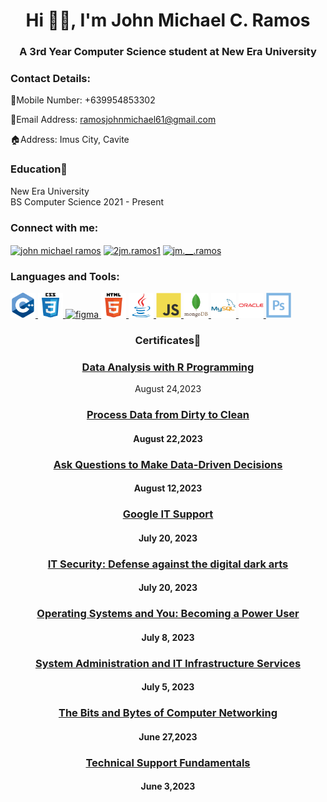 <h1 align="center">Hi 🙋‍♂️, I'm John Michael C. Ramos</h1>
<h3 align="center">A 3rd Year Computer Science student at New Era University</h3>

<h3 align = "left"> Contact Details: </h3>
    <p>📲Mobile Number: +639954853302</p>
    <p>📧Email Address: <a href = "mailto:ramosjohnmichael61@gmail.com">ramosjohnmichael61@gmail.com</a></p>
    <p>🏠Address: Imus City, Cavite</p>

<h3 align = "left">Education🏫</h3>
<p>
  New Era University <br>
  BS Computer Science 2021 - Present
</p>

<h3 align="left">Connect with me:</h3>
<p align="left">
<a href="https://www.linkedin.com/in/john-michael-ramos-a3b833284/" target="blank"><img align="center" src="https://raw.githubusercontent.com/rahuldkjain/github-profile-readme-generator/master/src/images/icons/Social/linked-in-alt.svg" alt="john michael ramos" height="30" width="40" /></a>
<a href="https://fb.com/2jm.ramos1" target="blank"><img align="center" src="https://raw.githubusercontent.com/rahuldkjain/github-profile-readme-generator/master/src/images/icons/Social/facebook.svg" alt="2jm.ramos1" height="30" width="40" /></a>
<a href="https://instagram.com/jm.__.ramos" target="blank"><img align="center" src="https://raw.githubusercontent.com/rahuldkjain/github-profile-readme-generator/master/src/images/icons/Social/instagram.svg" alt="jm.__.ramos" height="30" width="40" /></a>
</p>

<h3 align="left">Languages and Tools:</h3>
<p align="left"> <a href="https://www.w3schools.com/cpp/" target="_blank" rel="noreferrer"> <img src="https://raw.githubusercontent.com/devicons/devicon/master/icons/cplusplus/cplusplus-original.svg" alt="cplusplus" width="40" height="40"/> </a> <a href="https://www.w3schools.com/css/" target="_blank" rel="noreferrer"> <img src="https://raw.githubusercontent.com/devicons/devicon/master/icons/css3/css3-original-wordmark.svg" alt="css3" width="40" height="40"/> </a> <a href="https://www.figma.com/" target="_blank" rel="noreferrer"> <img src="https://www.vectorlogo.zone/logos/figma/figma-icon.svg" alt="figma" width="40" height="40"/> </a> <a href="https://www.w3.org/html/" target="_blank" rel="noreferrer"> <img src="https://raw.githubusercontent.com/devicons/devicon/master/icons/html5/html5-original-wordmark.svg" alt="html5" width="40" height="40"/> </a> <a href="https://www.java.com" target="_blank" rel="noreferrer"> <img src="https://raw.githubusercontent.com/devicons/devicon/master/icons/java/java-original.svg" alt="java" width="40" height="40"/> </a> <a href="https://developer.mozilla.org/en-US/docs/Web/JavaScript" target="_blank" rel="noreferrer"> <img src="https://raw.githubusercontent.com/devicons/devicon/master/icons/javascript/javascript-original.svg" alt="javascript" width="40" height="40"/> </a> <a href="https://www.mongodb.com/" target="_blank" rel="noreferrer"> <img src="https://raw.githubusercontent.com/devicons/devicon/master/icons/mongodb/mongodb-original-wordmark.svg" alt="mongodb" width="40" height="40"/> </a> <a href="https://www.mysql.com/" target="_blank" rel="noreferrer"> <img src="https://raw.githubusercontent.com/devicons/devicon/master/icons/mysql/mysql-original-wordmark.svg" alt="mysql" width="40" height="40"/> </a> <a href="https://www.oracle.com/" target="_blank" rel="noreferrer"> <img src="https://raw.githubusercontent.com/devicons/devicon/master/icons/oracle/oracle-original.svg" alt="oracle" width="40" height="40"/> </a> <a href="https://www.photoshop.com/en" target="_blank" rel="noreferrer"> <img src="https://raw.githubusercontent.com/devicons/devicon/master/icons/photoshop/photoshop-line.svg" alt="photoshop" width="40" height="40"/> </a> </p>

<h3 align = "center">Certificates📜</h3>
<h3 align = "center"><a href="https://coursera.org/share/bdf8c1693ca135d8629687b8dabc3112">Data Analysis with R Programming</a></h3><p align = "center">August 24,2023</p>
<h3 align = "center"><a href="https://coursera.org/share/eab959daa905be85af639937ac5a58d5">Process Data from Dirty to Clean</a></h3><h4 align = "center">August 22,2023</h4>
<h3 align = "center"><a href="https://coursera.org/share/3528b021c2e8e673d5cc85a1539d35b8">Ask Questions to Make Data-Driven Decisions</a></h3><h4 align = "center">August 12,2023</h4>
<h3 align = "center"><a href="https://coursera.org/share/a6df64fa6114c0dc37f41be28eda3d21">Google IT Support</a></h3><h4 align = "center">July 20, 2023</h4>
<h3 align = "center"><a href="https://coursera.org/share/cf5de79f861e69e9934d0360a707e972">IT Security: Defense against the digital dark arts</a></h3><h4 align = "center">July 20, 2023</h4>
<h3 align = "center"><a href="https://coursera.org/share/8a35b1da8a51d3553f02364cdb97bead">Operating Systems and You: Becoming a Power User</a></h3><h4 align = "center">July 8, 2023</h4>
<h3 align = "center"><a href="https://coursera.org/share/926a31e4eedf1af6f8a74630c4b3e23d">System Administration and IT Infrastructure Services</a></h3><h4 align = "center">July 5, 2023</h4>
<h3 align = "center"><a href="https://coursera.org/share/040225e83501a6070da52239e3d35437">The Bits and Bytes of Computer Networking</a></h3><h4 align = "center">June 27,2023</h4>
<h3 align = "center"><a href="https://coursera.org/share/aceeeefdf5281c2debd90f64127b6c28">Technical Support Fundamentals</a></h3><h4 align = "center">June 3,2023</h4>


